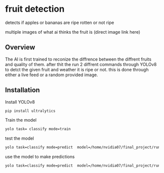 
# fruit detection

 detects if apples or bananas are ripe rotten or not ripe

multiple images of what ai thinks the fruit is
(direct image link here)

## Overview
The AI is first trained to reconize the diffrence between the diffrent fruits and quality of them. after thit the run 2 diffrent commands through YOLOv8 to detct the given fruit and weather it is ripe or not. this is done through either a live feed or a random provided image. 
 

## Installation

Install YOLOv8

```bash
pip install ultralytics
```

Train the model
```bash
yolo task= classify mode=train
```

test the model
```bash
yolo task=classify mode=predict  model=/home/nvidia07/final_project/runs/classify/train4/weights/best.pt source=0
```

use the model to make predictions
```bash
yolo task=classify mode=predict  model=/home/nvidia07/final_project/runs/classify/train4/weights/best.pt source=/home/nvidia07/final_project/runs/classify/predict/test07/final_project/runs/classify/train4/weights/best.pt 
```

